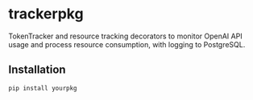 # trackerpkg

TokenTracker and resource tracking decorators to monitor OpenAI API usage and process resource consumption, with logging to PostgreSQL.

## Installation

```bash
pip install yourpkg
